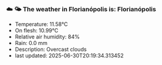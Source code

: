 ### ☁️ 🌤️  The weather in Florianópolis is: Florianópolis

- Temperature: 11.58°C
- On flesh: 10.99°C
- Relative air humidity: 84%
- Rain: 0.0 mm
- Description: Overcast clouds
- last updated: 2025-06-30T20:19:34.313452
